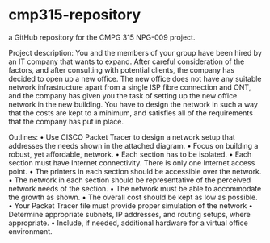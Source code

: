 # cmp315-repository
a GitHub repository for the CMPG 315 NPG-009 project.

Project description: 
You and the members of your group have been hired by an IT company that wants to expand. After careful
consideration of the factors, and after consulting with potential clients, the company has decided to open up a new
office. The new office does not have any suitable network infrastructure apart from a single ISP fibre connection and
ONT, and the company has given you the task of setting up the new office network in the new building. You have to
design the network in such a way that the costs are kept to a minimum, and satisfies all of the requirements that the
company has put in place.

Outlines:
• Use CISCO Packet Tracer to design a network setup that addresses the needs shown in the attached diagram.
• Focus on building a robust, yet affordable, network.
• Each section has to be isolated.
• Each section must have Internet connectivity. There is only one Internet access point.
• The printers in each section should be accessible over the network.
• The network in each section should be representative of the perceived network needs of the section.
• The network must be able to accommodate the growth as shown.
• The overall cost should be kept as low as possible.
• Your Packet Tracer file must provide proper simulation of the network
• Determine appropriate subnets, IP addresses, and routing setups, where appropriate.
• Include, if needed, additional hardware for a virtual office environment.


